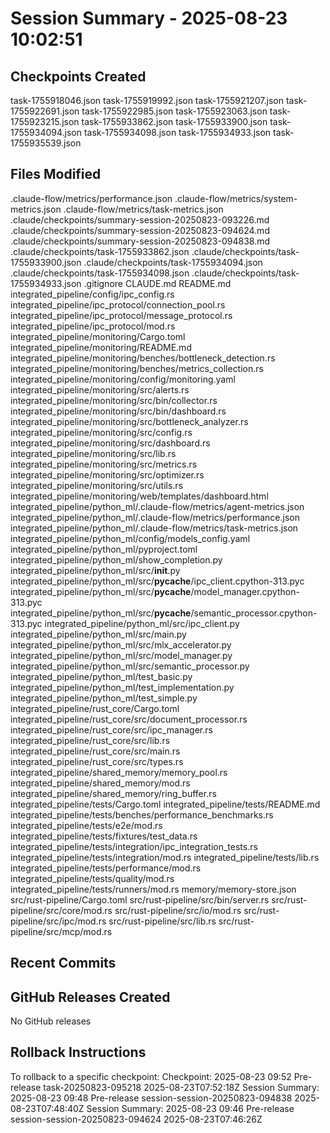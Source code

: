 # Session Summary - 2025-08-23 10:02:51

## Checkpoints Created
task-1755918046.json
task-1755919992.json
task-1755921207.json
task-1755922691.json
task-1755922985.json
task-1755923063.json
task-1755923215.json
task-1755933862.json
task-1755933900.json
task-1755934094.json
task-1755934098.json
task-1755934933.json
task-1755935539.json

## Files Modified
.claude-flow/metrics/performance.json
.claude-flow/metrics/system-metrics.json
.claude-flow/metrics/task-metrics.json
.claude/checkpoints/summary-session-20250823-093226.md
.claude/checkpoints/summary-session-20250823-094624.md
.claude/checkpoints/summary-session-20250823-094838.md
.claude/checkpoints/task-1755933862.json
.claude/checkpoints/task-1755933900.json
.claude/checkpoints/task-1755934094.json
.claude/checkpoints/task-1755934098.json
.claude/checkpoints/task-1755934933.json
.gitignore
CLAUDE.md
README.md
integrated_pipeline/config/ipc_config.rs
integrated_pipeline/ipc_protocol/connection_pool.rs
integrated_pipeline/ipc_protocol/message_protocol.rs
integrated_pipeline/ipc_protocol/mod.rs
integrated_pipeline/monitoring/Cargo.toml
integrated_pipeline/monitoring/README.md
integrated_pipeline/monitoring/benches/bottleneck_detection.rs
integrated_pipeline/monitoring/benches/metrics_collection.rs
integrated_pipeline/monitoring/config/monitoring.yaml
integrated_pipeline/monitoring/src/alerts.rs
integrated_pipeline/monitoring/src/bin/collector.rs
integrated_pipeline/monitoring/src/bin/dashboard.rs
integrated_pipeline/monitoring/src/bottleneck_analyzer.rs
integrated_pipeline/monitoring/src/config.rs
integrated_pipeline/monitoring/src/dashboard.rs
integrated_pipeline/monitoring/src/lib.rs
integrated_pipeline/monitoring/src/metrics.rs
integrated_pipeline/monitoring/src/optimizer.rs
integrated_pipeline/monitoring/src/utils.rs
integrated_pipeline/monitoring/web/templates/dashboard.html
integrated_pipeline/python_ml/.claude-flow/metrics/agent-metrics.json
integrated_pipeline/python_ml/.claude-flow/metrics/performance.json
integrated_pipeline/python_ml/.claude-flow/metrics/task-metrics.json
integrated_pipeline/python_ml/config/models_config.yaml
integrated_pipeline/python_ml/pyproject.toml
integrated_pipeline/python_ml/show_completion.py
integrated_pipeline/python_ml/src/__init__.py
integrated_pipeline/python_ml/src/__pycache__/ipc_client.cpython-313.pyc
integrated_pipeline/python_ml/src/__pycache__/model_manager.cpython-313.pyc
integrated_pipeline/python_ml/src/__pycache__/semantic_processor.cpython-313.pyc
integrated_pipeline/python_ml/src/ipc_client.py
integrated_pipeline/python_ml/src/main.py
integrated_pipeline/python_ml/src/mlx_accelerator.py
integrated_pipeline/python_ml/src/model_manager.py
integrated_pipeline/python_ml/src/semantic_processor.py
integrated_pipeline/python_ml/test_basic.py
integrated_pipeline/python_ml/test_implementation.py
integrated_pipeline/python_ml/test_simple.py
integrated_pipeline/rust_core/Cargo.toml
integrated_pipeline/rust_core/src/document_processor.rs
integrated_pipeline/rust_core/src/ipc_manager.rs
integrated_pipeline/rust_core/src/lib.rs
integrated_pipeline/rust_core/src/main.rs
integrated_pipeline/rust_core/src/types.rs
integrated_pipeline/shared_memory/memory_pool.rs
integrated_pipeline/shared_memory/mod.rs
integrated_pipeline/shared_memory/ring_buffer.rs
integrated_pipeline/tests/Cargo.toml
integrated_pipeline/tests/README.md
integrated_pipeline/tests/benches/performance_benchmarks.rs
integrated_pipeline/tests/e2e/mod.rs
integrated_pipeline/tests/fixtures/test_data.rs
integrated_pipeline/tests/integration/ipc_integration_tests.rs
integrated_pipeline/tests/integration/mod.rs
integrated_pipeline/tests/lib.rs
integrated_pipeline/tests/performance/mod.rs
integrated_pipeline/tests/quality/mod.rs
integrated_pipeline/tests/runners/mod.rs
memory/memory-store.json
src/rust-pipeline/Cargo.toml
src/rust-pipeline/src/bin/server.rs
src/rust-pipeline/src/core/mod.rs
src/rust-pipeline/src/io/mod.rs
src/rust-pipeline/src/ipc/mod.rs
src/rust-pipeline/src/lib.rs
src/rust-pipeline/src/mcp/mod.rs

## Recent Commits


## GitHub Releases Created
No GitHub releases

## Rollback Instructions
To rollback to a specific checkpoint:
Checkpoint: 2025-08-23 09:52	Pre-release	task-20250823-095218	2025-08-23T07:52:18Z
Session Summary: 2025-08-23 09:48	Pre-release	session-session-20250823-094838	2025-08-23T07:48:40Z
Session Summary: 2025-08-23 09:46	Pre-release	session-session-20250823-094624	2025-08-23T07:46:26Z
